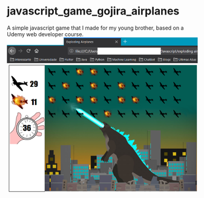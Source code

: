 # javascript_game_gojira_airplanes
A simple javascript game that I made for my young brother, based on a Udemy web developer course.
![Airplanes](imagens/exploding_airplanes_game.png)